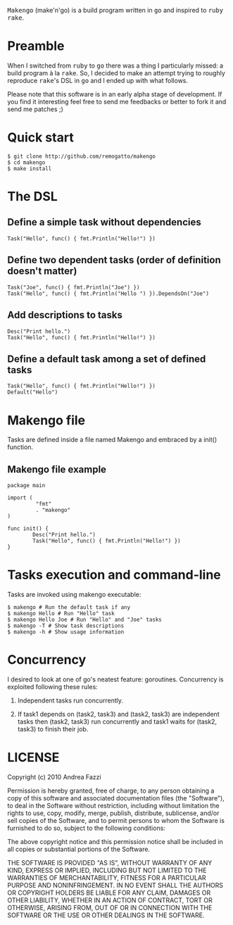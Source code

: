 <tt>Makengo</tt> (make'n'go) is a build program written in <tt>go</tt>
and inspired to <tt>ruby</tt> <tt>rake</tt>.

# Preamble

When I switched from <tt>ruby</tt> to <tt>go</tt> there was a thing I
particularly missed: a build program à la <tt>rake</tt>. So, I decided
to make an attempt trying to roughly reproduce <tt>rake</tt>'s DSL in
<tt>go</tt> and I ended up with what follows.

Please note that this software is in an early alpha stage of
development. If you find it interesting feel free to send me feedbacks
or better to fork it and send me patches ;)

# Quick start

    $ git clone http://github.com/remogatto/makengo
    $ cd makengo
    $ make install

# The DSL

## Define a simple task without dependencies

    Task("Hello", func() { fmt.Println("Hello!") })

## Define two dependent tasks (order of definition doesn't matter)

    Task("Joe", func() { fmt.Println("Joe") })
    Task("Hello", func() { fmt.Println("Hello ") }).DependsOn("Joe")

## Add descriptions to tasks

    Desc("Print hello.")
    Task("Hello", func() { fmt.Println("Hello!") })

## Define a default task among a set of defined tasks

    Task("Hello", func() { fmt.Println("Hello!") })
    Default("Hello")

# Makengo file

Tasks are defined inside a file named Makengo and embraced by a init()
function.

## Makengo file example

    package main

    import ( 
             "fmt" 
             . "makengo" 
    )

    func init() {
            Desc("Print hello.")
            Task("Hello", func() { fmt.Println("Hello!") })
    }

# Tasks execution and command-line

Tasks are invoked using makengo executable:

    $ makengo # Run the default task if any
    $ makengo Hello # Run "Hello" task
    $ makengo Hello Joe # Run "Hello" and "Joe" tasks
    $ makengo -T # Show task descriptions
    $ makengo -h # Show usage information

# Concurrency

I desired to look at one of go's neatest feature: goroutines. Concurrency 
is exploited following these rules:

1. Independent tasks run concurrently. 

2. If task1 depends on (task2, task3) and (task2, task3) are independent 
tasks then (task2, task3) run concurrently and task1 waits for (task2, 
task3) to finish their job.

# LICENSE

Copyright (c) 2010 Andrea Fazzi

Permission is hereby granted, free of charge, to any person
obtaining a copy of this software and associated documentation
files (the "Software"), to deal in the Software without
restriction, including without limitation the rights to use,
copy, modify, merge, publish, distribute, sublicense, and/or sell
copies of the Software, and to permit persons to whom the
Software is furnished to do so, subject to the following
conditions:

The above copyright notice and this permission notice shall be
included in all copies or substantial portions of the Software.

THE SOFTWARE IS PROVIDED "AS IS", WITHOUT WARRANTY OF ANY KIND,
EXPRESS OR IMPLIED, INCLUDING BUT NOT LIMITED TO THE WARRANTIES
OF MERCHANTABILITY, FITNESS FOR A PARTICULAR PURPOSE AND
NONINFRINGEMENT. IN NO EVENT SHALL THE AUTHORS OR COPYRIGHT
HOLDERS BE LIABLE FOR ANY CLAIM, DAMAGES OR OTHER LIABILITY,
WHETHER IN AN ACTION OF CONTRACT, TORT OR OTHERWISE, ARISING
FROM, OUT OF OR IN CONNECTION WITH THE SOFTWARE OR THE USE OR
OTHER DEALINGS IN THE SOFTWARE.


